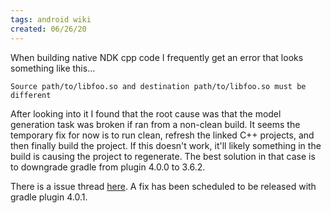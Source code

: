 ```yaml
---
tags: android wiki
created: 06/26/20
---
```

When building native NDK cpp code I frequently get an error that looks something like this...

```
Source path/to/libfoo.so and destination path/to/libfoo.so must be different
```

After looking into it I found that the root cause was that the model generation task was broken if ran from a non-clean build. It seems the temporary fix for now is to run clean, refresh the linked C++ projects, and then finally build the project. If this doesn't work, it'll likely something in the build is causing the project to regenerate. The best solution in that case is to downgrade gradle from plugin 4.0.0 to 3.6.2.

There is a issue thread [here](https://issuetracker.google.com/issues/158317988). A fix has been scheduled to be released with gradle plugin 4.0.1.
